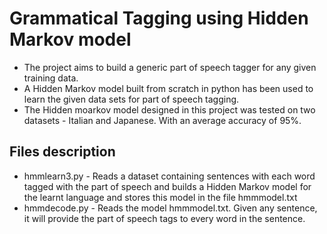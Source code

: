 # Grammatical Tagging using Hidden Markov model 

- The project aims to build a generic part of speech tagger for any given training data. 
- A Hidden Markov model built from scratch in python has been used to learn the given data sets for part of speech tagging. 
- The Hidden moarkov model designed in this project was tested on two datasets - Italian and Japanese. With an average accuracy of 95%. 

## Files description 
- hmmlearn3.py - Reads a dataset containing sentences with each word tagged with the part of speech and builds a Hidden Markov model for the learnt language and stores this model in the file hmmmodel.txt 
- hmmdecode.py - Reads the model hmmmodel.txt. Given any sentence, it will provide the part of speech tags to every word in the sentence. 
